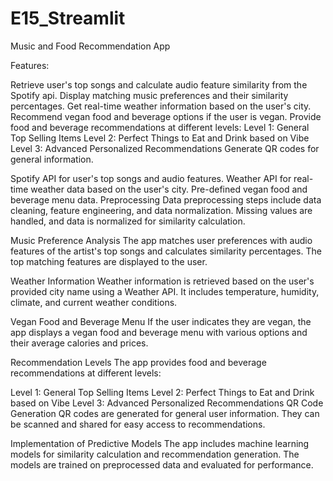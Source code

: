 # E15_Streamlit

Music and Food Recommendation App

Features:

Retrieve user's top songs and calculate audio feature similarity from the Spotify api.
Display matching music preferences and their similarity percentages.
Get real-time weather information based on the user's city.
Recommend vegan food and beverage options if the user is vegan.
Provide food and beverage recommendations at different levels:
Level 1: General Top Selling Items
Level 2: Perfect Things to Eat and Drink based on Vibe
Level 3: Advanced Personalized Recommendations
Generate QR codes for general information.


Spotify API for user's top songs and audio features.
Weather API for real-time weather data based on the user's city.
Pre-defined vegan food and beverage menu data.
Preprocessing
Data preprocessing steps include data cleaning, feature engineering, and data normalization. Missing values are handled, and data is normalized for similarity calculation.

Music Preference Analysis
The app matches user preferences with audio features of the artist's top songs and calculates similarity percentages. The top matching features are displayed to the user.

Weather Information
Weather information is retrieved based on the user's provided city name using a Weather API. It includes temperature, humidity, climate, and current weather conditions.

Vegan Food and Beverage Menu
If the user indicates they are vegan, the app displays a vegan food and beverage menu with various options and their average calories and prices.

Recommendation Levels
The app provides food and beverage recommendations at different levels:

Level 1: General Top Selling Items
Level 2: Perfect Things to Eat and Drink based on Vibe
Level 3: Advanced Personalized Recommendations
QR Code Generation
QR codes are generated for general user information. They can be scanned and shared for easy access to recommendations.

Implementation of Predictive Models
The app includes machine learning models for similarity calculation and recommendation generation. The models are trained on preprocessed data and evaluated for performance.



